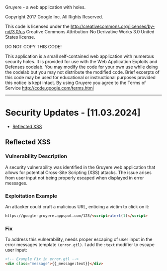 Gruyere - a web application with holes.

Copyright 2017 Google Inc. All Rights Reserved.

This code is licensed under the http://creativecommons.org/licenses/by-nd/3.0/us
Creative Commons Attribution-No Derivative Works 3.0 United States license.

DO NOT COPY THIS CODE!

This application is a small self-contained web application with numerous
security holes. It is provided for use with the Web Application Exploits and
Defenses codelab. You may modify the code for your own use while doing the
codelab but you may not distribute the modified code. Brief excerpts of this
code may be used for educational or instructional purposes provided this
notice is kept intact. By using Gruyere you agree to the Terms of Service
http://code.google.com/terms.html

---

# Security Updates - [11.03.2024]

- [Reflected XSS](#reflected-xss)

## Reflected XSS

### Vulnerability Description

A security vulnerability was identified in the Gruyere web application that allows for potential Cross-Site Scripting (XSS) attacks. The issue arises from user input not being properly escaped when displayed in error messages.

### Exploitation Example

An attacker could craft a malicious URL, enticing a victim to click on it:

```html
https://google-gruyere.appspot.com/123/<script>alert(1)</script>
```

### Fix

To address this vulnerability, needs proper escaping of user input in the error messages template `(error.gtl)`. I add the `:text` modifier to escape user input:

```html
<!-- Example Fix in error.gtl -->
<div class="message">{{_message:text}}</div>
```
